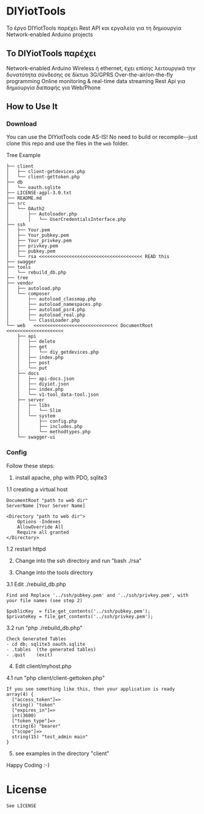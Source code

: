 # DIYiotTools

Το έργο DIYiotTools παρέχει Rest API και εργαλεία για τη δημιουργία Network-enabled Arduino projects


## To DIYiotTools παρέχει


Network-enabled Arduino
	Wireless ή  ethernet, έχει επίσης λειτουργικά την δυνατότητα σύνδεσης σε δίκτυο 3G/GPRS
Over-the-air/on-the-fly programming
Online monitoring & real-time data streaming
Rest Api για δημιουργία διεπαφής για Web/Phone

## How to Use It

### Download
You can use the DIYiotTools code AS-IS!  No need to build or recompile--just clone this repo and use the files in the `web` folder.  

Tree Example
```
├── client
│   ├── client-getdevices.php
│   └── client-gettoken.php
├── db
│   └── oauth.sqlite
├── LICENSE-agpl-3.0.txt
├── README.md
├── src
│   └── OAuth2
│       ├── Autoloader.php
│       │   └── UserCredentialsInterface.php
├── ssh
│   ├── Your.pem
│   ├── Your_pubkey.pem
│   ├── Your_privkey.pem
│   ├── privkey.pem
│   ├── pubkey.pem
│   └── rsa <<<<<<<<<<<<<<<<<<<<<<<<<<<<<<<<<<<<<< READ this
├── swagger
├── tools
│   └── rebuild_db.php
├── tree
├── vendor
│   ├── autoload.php
│   └── composer
│       ├── autoload_classmap.php
│       ├── autoload_namespaces.php
│       ├── autoload_psr4.php
│       ├── autoload_real.php
│       └── ClassLoader.php
└── web   <<<<<<<<<<<<<<<<<<<<<<<<<<<<<<< DocumentRoot <<<<<<<<<<<<<<<<<<<<<
    ├── api
    │   ├── delete
    │   ├── get
    │   │   └── diy_getdevices.php
    │   ├── index.php
    │   ├── post
    │   └── put
    ├── docs
    │   ├── api-docs.json
    │   ├── diyiot.json
    │   ├── index.php
    │   └── v1-tool_data-tool.json
    ├── server
    │   ├── libs
    │   │   └── Slim
    │   └── system
    │       ├── config.php
    │       ├── includes.php
    │       └── methodtypes.php
    └── swagger-ui
```
### Config

Follow these steps:

1. install apache, php with PDO, sqlite3

 1.1 creating a virtual host 

	DocumentRoot "path to web dir"
	ServerName [Your Server Name]

	<Directory "path to web dir">
		Options -Indexes
		AllowOverride All
		Require all granted
	</Directory>

 1.2 restart httpd

2. Change into the ssh directory and run "bash ./rsa"

3. Change into the tools directory 

 3.1 Edit ./rebuild_db.php

	Find and Replace '../ssh/pubkey.pem' and '../ssh/privkey.pem', with your file names (see step 2)

	$publicKey  = file_get_contents('../ssh/pubkey.pem');
	$privateKey = file_get_contents('../ssh/privkey.pem');

 3.2 run "php ./rebuild_db.php"

	Check Generated Tables
	- cd db; sqlite3 oauth.sqlite 
	- .tables  (the generated tables)
	- .quit    (exit)

4. Edit  client/myhost.php

 4.1 run "php client/client-gettoken.php"

	If you see something like this, then your application is ready
	array(4) {
	  ["access_token"]=>
	  string() "token"
	  ["expires_in"]=>
	  int(3600)
	  ["token_type"]=>
	  string(6) "bearer"
	  ["scope"]=>
	  string(15) "test_admin main"
	}

5.  see examples in the directory "client"

Happy Coding :-)


# License
	See LICENSE
